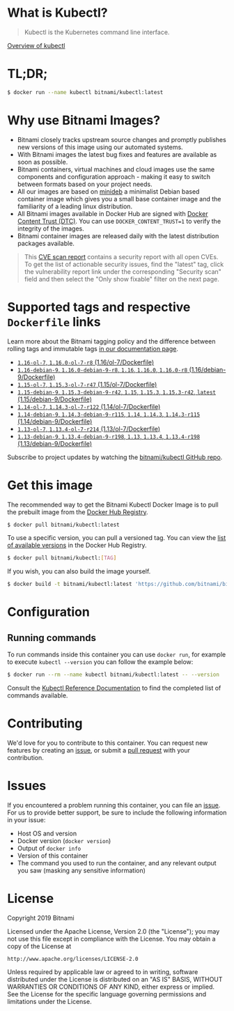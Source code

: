 
# What is Kubectl?

> Kubectl is the Kubernetes command line interface.

[Overview of kubectl](https://kubernetes.io/docs/reference/kubectl/overview/)

# TL;DR;

```bash
$ docker run --name kubectl bitnami/kubectl:latest
```

# Why use Bitnami Images?

* Bitnami closely tracks upstream source changes and promptly publishes new versions of this image using our automated systems.
* With Bitnami images the latest bug fixes and features are available as soon as possible.
* Bitnami containers, virtual machines and cloud images use the same components and configuration approach - making it easy to switch between formats based on your project needs.
* All our images are based on [minideb](https://github.com/bitnami/minideb) a minimalist Debian based container image which gives you a small base container image and the familiarity of a leading linux distribution.
* All Bitnami images available in Docker Hub are signed with [Docker Content Trust (DTC)](https://docs.docker.com/engine/security/trust/content_trust/). You can use `DOCKER_CONTENT_TRUST=1` to verify the integrity of the images.
* Bitnami container images are released daily with the latest distribution packages available.


> This [CVE scan report](https://quay.io/repository/bitnami/kubectl?tab=tags) contains a security report with all open CVEs. To get the list of actionable security issues, find the "latest" tag, click the vulnerability report link under the corresponding "Security scan" field and then select the "Only show fixable" filter on the next page.

# Supported tags and respective `Dockerfile` links

Learn more about the Bitnami tagging policy and the difference between rolling tags and immutable tags [in our documentation page](https://docs.bitnami.com/containers/how-to/understand-rolling-tags-containers/).


* [`1.16-ol-7`, `1.16.0-ol-7-r8` (1.16/ol-7/Dockerfile)](https://github.com/bitnami/bitnami-docker-kubectl/blob/1.16.0-ol-7-r8/1.16/ol-7/Dockerfile)
* [`1.16-debian-9`, `1.16.0-debian-9-r8`, `1.16`, `1.16.0`, `1.16.0-r8` (1.16/debian-9/Dockerfile)](https://github.com/bitnami/bitnami-docker-kubectl/blob/1.16.0-debian-9-r8/1.16/debian-9/Dockerfile)
* [`1.15-ol-7`, `1.15.3-ol-7-r47` (1.15/ol-7/Dockerfile)](https://github.com/bitnami/bitnami-docker-kubectl/blob/1.15.3-ol-7-r47/1.15/ol-7/Dockerfile)
* [`1.15-debian-9`, `1.15.3-debian-9-r42`, `1.15`, `1.15.3`, `1.15.3-r42`, `latest` (1.15/debian-9/Dockerfile)](https://github.com/bitnami/bitnami-docker-kubectl/blob/1.15.3-debian-9-r42/1.15/debian-9/Dockerfile)
* [`1.14-ol-7`, `1.14.3-ol-7-r122` (1.14/ol-7/Dockerfile)](https://github.com/bitnami/bitnami-docker-kubectl/blob/1.14.3-ol-7-r122/1.14/ol-7/Dockerfile)
* [`1.14-debian-9`, `1.14.3-debian-9-r115`, `1.14`, `1.14.3`, `1.14.3-r115` (1.14/debian-9/Dockerfile)](https://github.com/bitnami/bitnami-docker-kubectl/blob/1.14.3-debian-9-r115/1.14/debian-9/Dockerfile)
* [`1.13-ol-7`, `1.13.4-ol-7-r214` (1.13/ol-7/Dockerfile)](https://github.com/bitnami/bitnami-docker-kubectl/blob/1.13.4-ol-7-r214/1.13/ol-7/Dockerfile)
* [`1.13-debian-9`, `1.13.4-debian-9-r198`, `1.13`, `1.13.4`, `1.13.4-r198` (1.13/debian-9/Dockerfile)](https://github.com/bitnami/bitnami-docker-kubectl/blob/1.13.4-debian-9-r198/1.13/debian-9/Dockerfile)

Subscribe to project updates by watching the [bitnami/kubectl GitHub repo](https://github.com/bitnami/bitnami-docker-kubectl).

# Get this image

The recommended way to get the Bitnami Kubectl Docker Image is to pull the prebuilt image from the [Docker Hub Registry](https://hub.docker.com/r/bitnami/kubectl).

```bash
$ docker pull bitnami/kubectl:latest
```

To use a specific version, you can pull a versioned tag. You can view the [list of available versions](https://hub.docker.com/r/bitnami/kubectl/tags/) in the Docker Hub Registry.

```bash
$ docker pull bitnami/kubectl:[TAG]
```

If you wish, you can also build the image yourself.

```bash
$ docker build -t bitnami/kubectl:latest 'https://github.com/bitnami/bitnami-docker-kubectl.git#master:1.15/debian-9'
```

# Configuration

## Running commands

To run commands inside this container you can use `docker run`, for example to execute `kubectl --version` you can follow the example below:

```bash
$ docker run --rm --name kubectl bitnami/kubectl:latest -- --version
```

Consult the [Kubectl Reference Documentation](https://kubernetes.io/docs/reference/generated/kubectl/kubectl-commands) to find the completed list of commands available.

# Contributing

We'd love for you to contribute to this container. You can request new features by creating an [issue](https://github.com/bitnami/bitnami-docker-kubectl/issues), or submit a [pull request](https://github.com/bitnami/bitnami-docker-kubectl/pulls) with your contribution.

# Issues

If you encountered a problem running this container, you can file an [issue](https://github.com/bitnami/bitnami-docker-kubectl/issues). For us to provide better support, be sure to include the following information in your issue:

- Host OS and version
- Docker version (`docker version`)
- Output of `docker info`
- Version of this container
- The command you used to run the container, and any relevant output you saw (masking any sensitive information)

# License

Copyright 2019 Bitnami

Licensed under the Apache License, Version 2.0 (the "License");
you may not use this file except in compliance with the License.
You may obtain a copy of the License at

    http://www.apache.org/licenses/LICENSE-2.0

Unless required by applicable law or agreed to in writing, software
distributed under the License is distributed on an "AS IS" BASIS,
WITHOUT WARRANTIES OR CONDITIONS OF ANY KIND, either express or implied.
See the License for the specific language governing permissions and
limitations under the License.
